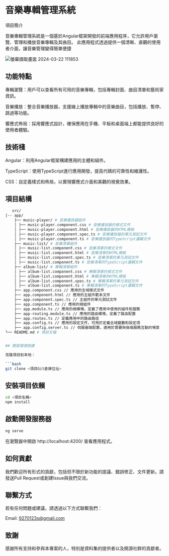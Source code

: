 # 音樂專輯管理系統

項目簡介

音樂專輯管理系統是一個基於Angular框架開發的前端應用程序，它允許用戶瀏覽、管理和播放音樂專輯及其曲目。 此應用程式透過提供一個清晰、直觀的使用者介面，讓音樂管理變得簡單便捷

  ![螢幕擷取畫面 2024-03-22 111853](https://github.com/9270123a/my-music-player/assets/157206678/0a178e47-6c63-4460-b7ac-8fa85e8a2521)

## 功能特點

專輯瀏覽：用戶可以查看所有可用的音樂專輯，包括專輯封面、曲目清單和藝術家資訊。

音樂播放：整合音樂播放器，支援線上播放專輯中的音樂曲目，包括播放、暫停、跳過等功能。

響應式佈局：採用響應式設計，確保應用在手機、平板和桌面端上都能提供良好的使用者體驗。




## 技術棧

Angular：利用Angular框架構建應用的主體和組件。

TypeScript：使用TypeScript進行應用開發，提高代碼的可靠性和維護性。

CSS：自定義樣式和佈局，以實現響應式介面和美觀的視覺效果。



## 項目結構


```bash
   src/
|-- app/
    ├── music-player/ # 音樂播放器組件
    │ ├── music-player.component.css # 音樂播放器的樣式文件
    │ ├── music-player.component.html # 音樂播放器的HTML模板
    │ ├── music-player.component.spec.ts # 音樂播放器的單元測試文件
    │ ├── music-player.component.ts # 音樂播放器的TypeScript邏輯文件
    ├── music-list/ # 音樂清單組件
    │ ├── music-list.component.css # 音樂清單的樣式文件
    │ ├── music-list.component.html # 音樂清單的HTML模板
    │ ├── music-list.component.spec.ts # 音樂清單的單元測試文件
    │ ├── music-list.component.ts # 音樂清單的TypeScript邏輯文件
    ├── album-list/ # 專輯清單組件
    │ ├── album-list.component.css # 專輯清單的樣式文件
    │ ├── album-list.component.html # 專輯清單的HTML模板
    │ ├── album-list.component.spec.ts # 專輯清單的單元測試文件
    │ ├── album-list.component.ts # 專輯清單的TypeScript邏輯文件
    ├── app.component.css // 應用的全域樣式文件
    ├── app.component.html // 應用的主組件範本文件
    ├── app.component.spec.ts // 主組件的單元測試文件
    ├── app.component.ts // 應用的根組件
    ├── app.module.ts // 應用的根模塊，定義了應用中使用的組件和服務
    ├── app-routing.module.ts // 應用的路由模塊，定義了路由配置
    ├── app.routes.ts // 定義應用中的路由路徑
    ├── app.config.ts // 應用的設定文件，可用於定義全域變數和設定項
    ├── app.config.server.ts // 伺服器端配置，適用於需要與後端服務互動的場景
└── README.md # 項目文檔


## 開發環境搭建

克隆項目到本地：

```bash
git clone <項目Git倉庫位址>

```
## 安裝項目依賴

```bash
cd <項目名稱>
npm install
```
## 啟動開發服務器


```bash
ng serve

```
在瀏覽器中開啟 http://localhost:4200/ 查看應用程式。
## 如何貢獻
我們歡迎所有形式的貢獻，包括但不限於新功能的提議、錯誤修正、文件更新。請發送Pull Request或創建Issue與我們交流。

## 聯繫方式
若有任何問題或建議，請透過以下方式聯繫我們：

Email: 9270123s@gmail.com

## 致謝
感謝所有支持和參與本專案的人，特別是資料集的提供者以及開源社群的貢獻者。

